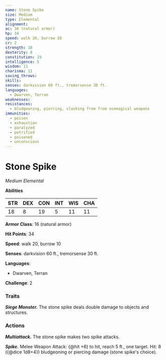 ```yaml
---
name: Stone Spike
size: Medium
type: Elemental
alignment: 
ac: 16 (natural armor)
hp: 34
speed: walk 20, burrow 10
cr: 2
strength: 18
dexterity: 8
constitution: 19
intelligence: 5
wisdom: 11
charisma: 11
saving_throws:
skills:
senses: darkvision 60 ft., tremorsense 30 ft.
languages:
  - Dwarven, Terran
weaknesses:
resistances:
  - bludgeoning, piercing, slashing from from nonmagical weapons
immunities:
  - poison
  - exhaustion
  - paralyzed
  - petrified
  - poisoned
  - unconscious
---
```


# Stone Spike

*Medium Elemental*

**Abilities**

| STR | DEX | CON | INT | WIS | CHA |
| --- | --- | --- | --- | --- | --- |
| 18 | 8 | 19 | 5 | 11 | 11 |

**Armor Class**: 16 (natural armor)

**Hit Points**: 34

**Speed**: walk 20, burrow 10

**Senses**: darkvision 60 ft., tremorsense 30 ft.

**Languages**:
  - Dwarven, Terran

**Challenge**: 2

### Traits
***Siege Monster.*** The stone spike deals double damage to objects and structures.

### Actions
***Multiattack.*** The stone spike makes two spike attacks.

***Spike.*** Melee Weapon Attack: {@hit +6} to hit, reach 5 ft., one target. Hit: 8 ({@dice 1d8+4}) bludgeoning or piercing damage (stone spike's choice).

